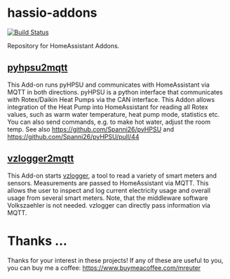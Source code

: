 # hassio-addons
[![Build Status](https://app.travis-ci.com/m-reuter/ha-addons.svg?branch=master)](https://app.travis-ci.com/github/m-reuter/ha-addons)

Repository for HomeAssistant Addons.


## [pyhpsu2mqtt](https://github.com/m-reuter/ha-addons/tree/master/pyhpsu2mqtt) 

This Add-on runs pyHPSU and communicates with HomeAssistant via MQTT in both directions. 
pyHPSU is a python interface that communicates with Rotex/Daikin Heat Pumps via the CAN interface.
This Addon allows integration of the Heat Pump into HomeAssistant for reading all Rotex values,
such as warm water temperature, heat pump mode, statistics etc. You can also send commands,
e.g. to make hot water, adjust the room temp. 
See also https://github.com/Spanni26/pyHPSU and https://github.com/Spanni26/pyHPSU/pull/44

## [vzlogger2mqtt](https://github.com/m-reuter/ha-addons/tree/master/vzlogger2mqtt) 

This Add-on starts [vzlogger](https://github.com/volkszaehler/vzlogger), a tool to read a
variety of smart meters and sensors. Measurements are passed to HomeAssistant via MQTT. 
This allows the user to inspect and log current electricity usage and overall usage from
several smart meters. Note, that the middleware software Volkszaehler is not needed.
vzlogger can directly pass information via MQTT. 


# Thanks ...

Thanks for your interest in these projects! If any of these are useful to you, you can buy me a coffee:
https://www.buymeacoffee.com/mreuter
